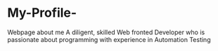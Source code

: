 # My-Profile-
Webpage about me 
A diligent, skilled Web fronted Developer who is passionate about programming with experience in Automation Testing
